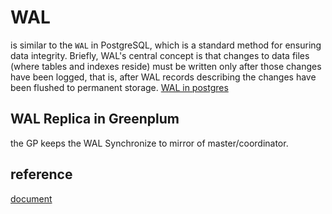 # WAL

is similar to the `WAL` in PostgreSQL, which is a standard method for ensuring data integrity. Briefly, WAL's central concept is that changes to data files (where tables and indexes reside) must be written only after those changes have been logged, that is, after WAL records describing the changes have been flushed to permanent storage. [WAL in postgres](/9_Database/postgreSQL/WAL.md)

## WAL Replica in Greenplum

the GP keeps the WAL Synchronize to mirror of master/coordinator.

## reference

[document](https://docs.vmware.com/en/VMware-Greenplum/7/greenplum-database/admin_guide-intro-arch_overview.html)